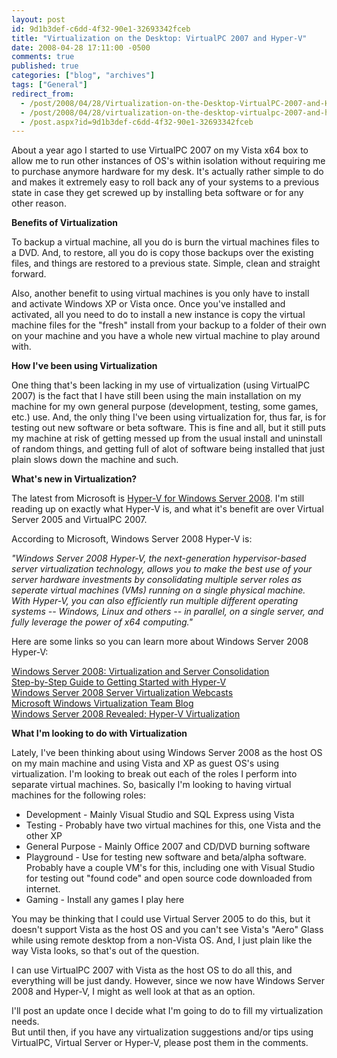 ```yaml
---
layout: post
id: 9d1b3def-c6dd-4f32-90e1-32693342fceb
title: "Virtualization on the Desktop: VirtualPC 2007 and Hyper-V"
date: 2008-04-28 17:11:00 -0500
comments: true
published: true
categories: ["blog", "archives"]
tags: ["General"]
redirect_from: 
  - /post/2008/04/28/Virtualization-on-the-Desktop-VirtualPC-2007-and-Hyper-V
  - /post/2008/04/28/virtualization-on-the-desktop-virtualpc-2007-and-hyper-v
  - /post.aspx?id=9d1b3def-c6dd-4f32-90e1-32693342fceb
---
```

<!-- more -->
<p>
About a year ago I started to use VirtualPC 2007 on my Vista x64 box to allow me to run other instances of OS&#39;s within isolation without requiring me to purchase anymore hardware for my desk. It&#39;s actually rather simple to do and makes it extremely easy to roll back any of your systems to a previous state in case they get screwed up by installing beta software or for any other reason. 
</p>
<p>
<strong>Benefits of Virtualization</strong>&nbsp; 
</p>
<p>
To backup a virtual machine, all you do is burn the virtual machines files to a DVD. And, to restore, all you do is copy those backups over the existing files, and things are restored to a previous state. Simple, clean and straight forward. 
</p>
<p>
Also, another benefit to using virtual machines is you only have to install and activate&nbsp;Windows XP or Vista once. Once you&#39;ve installed and activated, all you need to do to install a new instance is copy the virtual machine files for the &quot;fresh&quot; install from your backup to a folder of their own on your machine and you have a whole new virtual machine to play around with. 
</p>
<p>
<strong>How I&#39;ve been using&nbsp;Virtualization</strong>&nbsp; 
</p>
<p>
One thing that&#39;s been lacking in my use of virtualization&nbsp;(using VirtualPC 2007)&nbsp;is the fact that I have still been using the main installation on my machine for my own general purpose (development, testing, some games, etc.)&nbsp;use. And, the only thing I&#39;ve been using virtualization for, thus far, is for testing out new software or beta software. This is fine and all, but it still puts my machine at risk of getting messed up from the usual install and uninstall of random things, and getting full of alot of software being installed that just plain slows down the machine and such. 
</p>
<p>
<strong>What&#39;s new in Virtualization?</strong> 
</p>
<p>
The latest from Microsoft is <a href="http://www.microsoft.com/windowsserver2008/en/us/virtualization-consolidation.aspx">Hyper-V for Windows Server 2008</a>. I&#39;m still reading up on exactly what Hyper-V is, and what it&#39;s benefit are over Virtual Server 2005 and VirtualPC 2007. 
</p>
<p>
According to Microsoft, Windows Server 2008 Hyper-V is: 
</p>
<p>
<em>&quot;Windows Server 2008 Hyper-V, the next-generation hypervisor-based server virtualization technology, allows you to make the best use of your server hardware investments by consolidating multiple server roles as seperate virtual machines (VMs) running on a single physical machine. With Hyper-V, you can also efficiently run multiple different operating systems -- Windows, Linux and others -- in parallel, on a single server, and fully leverage the power of x64 computing.&quot;</em> 
</p>
<p>
Here are some links so you can learn more about Windows Server 2008 Hyper-V: 
</p>
<p>
<a href="http://www.microsoft.com/windowsserver2008/en/us/virtualization-consolidation.aspx">Windows Server 2008: Virtualization and Server Consolidation</a><br />
<a href="http://technet2.microsoft.com/windowsserver2008/en/library/c513e254-adf1-400e-8fcb-c1aec8a029311033.mspx">Step-by-Step Guide to Getting Started with Hyper-V</a><br />
<a href="http://www.microsoft.com/events/series/windowsserver2008.aspx?tab=webcasts&amp;id=42531">Windows Server 2008 Server Virtualization Webcasts</a><br />
<a href="http://blogs.technet.com/virtualization/">Microsoft Windows Virtualization Team Blog</a><br />
<a href="http://www.computerworld.com/action/article.do?command=viewArticleBasic&amp;taxonomyName=operating_systems&amp;articleId=9053781&amp;taxonomyId=89&amp;intsrc=kc_feat">Windows Server 2008 Revealed: Hyper-V Virtualization</a> 
</p>
<p>
<strong>What I&#39;m looking to do with Virtualization</strong> 
</p>
<p>
Lately, I&#39;ve been thinking about using&nbsp;Windows Server&nbsp;2008&nbsp;as the host&nbsp;OS on my main machine and using Vista and XP as guest OS&#39;s using virtualization. I&#39;m looking to break out each of the roles I perform into separate virtual machines. So, basically I&#39;m looking to having virtual machines for the following roles: 
</p>
<ul>
	<li>Development&nbsp;- Mainly Visual Studio and SQL Express using Vista</li>
	<li>Testing - Probably have two virtual machines for this, one Vista and the other XP</li>
	<li>General Purpose - Mainly Office 2007 and CD/DVD burning software</li>
	<li>Playground&nbsp;- Use for testing new software and beta/alpha software. Probably have a couple VM&#39;s for this, including one with Visual Studio for testing out &quot;found code&quot; and open source code downloaded from internet.</li>
	<li>Gaming - Install any games I play here</li>
</ul>
<p>
You may be thinking that I could use Virtual Server 2005 to do this, but it doesn&#39;t support Vista as the host OS and you can&#39;t see Vista&#39;s &quot;Aero&quot; Glass while using remote desktop from a non-Vista OS. And, I just plain like the way Vista looks, so that&#39;s out of the question. 
</p>
<p>
I can use VirtualPC 2007 with Vista as the host OS to do all this, and everything will be just dandy. However, since we now have Windows Server 2008 and Hyper-V, I might as well look at that as an option. 
</p>
<p>
I&#39;ll post an update once I decide what I&#39;m going to do to fill my virtualization needs.<br />
But until then, if you have any virtualization suggestions and/or tips using VirtualPC, Virtual Server or Hyper-V, please post them in the comments. 
</p>
